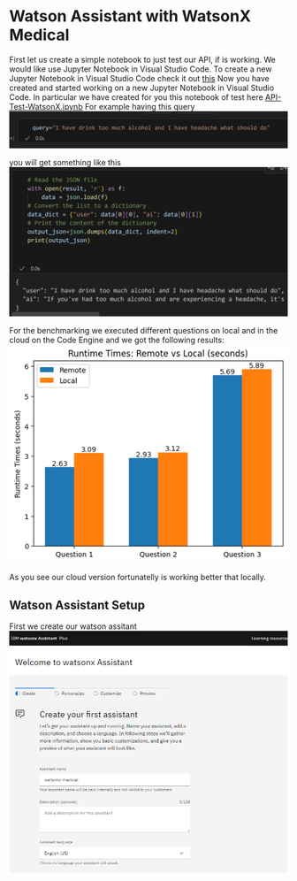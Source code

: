 # Watson Assistant with WatsonX Medical

First let us create a simple notebook to just test our API, if is working. We would like use Jupyter Notebook in Visual Studio Code.
To create a new Jupyter Notebook in Visual Studio Code check it out [this](./setup-notebook.md)
Now you have created and started working on a new Jupyter Notebook in Visual Studio Code.
In particular we have created for you this notebook of test here
[API-Test-WatsonX.ipynb](./API-Test-WatsonX.ipynb)
For example having this query
![](assets/2024-02-23-16-56-55.png)

you will get something like this
![](assets/2024-02-22-16-25-12.png)

For the benchmarking we executed different questions  on local and in the cloud
on the Code Engine and we got the following results:
![](assets/benchmark.png)

As you see our cloud version fortunatelly is working better that locally.
## Watson Assistant Setup

First we create our watson assitant
![](assets/2024-02-23-17-14-57.png)